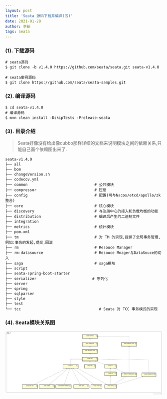 ```yaml
---
layout: post
title: 'Seata 源码下载并编译(五)'
date: 2021-01-28
author: 李新
tags: Seata
---
```


### (1). 下载源码
```
# seata源码
$ git clone -b v1.4.0 https://github.com/seata/seata.git seata-v1.4.0

# seata案例源码
$ git clone https://github.com/seata/seata-samples.git
```
### (2). 编译源码
```
$ cd seata-v1.4.0
# 编译源码
$ mvn clean install -DskipTests -Prelease-seata
```
### (3). 目录介绍
> Seata好像没有给出像dubbo那样详细的文档来说明模块之间的依赖关系,只能自己画个依赖图出来了.   

```
seata-v1.4.0
├── all
├── bom
├── changeVersion.sh
├── codecov.yml
├── common                              # 公共模块
├── compressor                          # 压缩
├── config                              # 配置(可与Nacos/etcd/apollo/zk整合)
├── core                                # 核心模块
├── discovery                           # 与注册中心的接入和负载均衡的功能
├── distribution                        # 编译后产生的二进制文件
├── integration
├── metrics                             # 统计模块
├── pom.xml
├── tm                                  # 对 TM 的实现,提供了全局事务管理,例如:事务的发起,提交,回滚
├── rm                                  # Resouce Manager
├── rm-datasource                       # Resouce Mnager与DataSouce的切入
├── saga                                # saga模块
├── script
├── seata-spring-boot-starter
├── serializer                         # 序列化
├── server
├── spring
├── sqlparser
├── style
├── test
└── tcc                                   # Seata 对 TCC 事务模式的实现
```

### (4). Seata模块关系图
!["Seata模块依赖图"](/assets/seata/imgs/Seata-Mdule-Dependency.jpg)